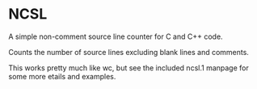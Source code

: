 # NCSL

A simple non-comment source line counter for C and C++ code.

Counts the number of source lines excluding blank lines and comments.

This works pretty much like wc, but see the included ncsl.1 manpage for
some more etails and examples.

